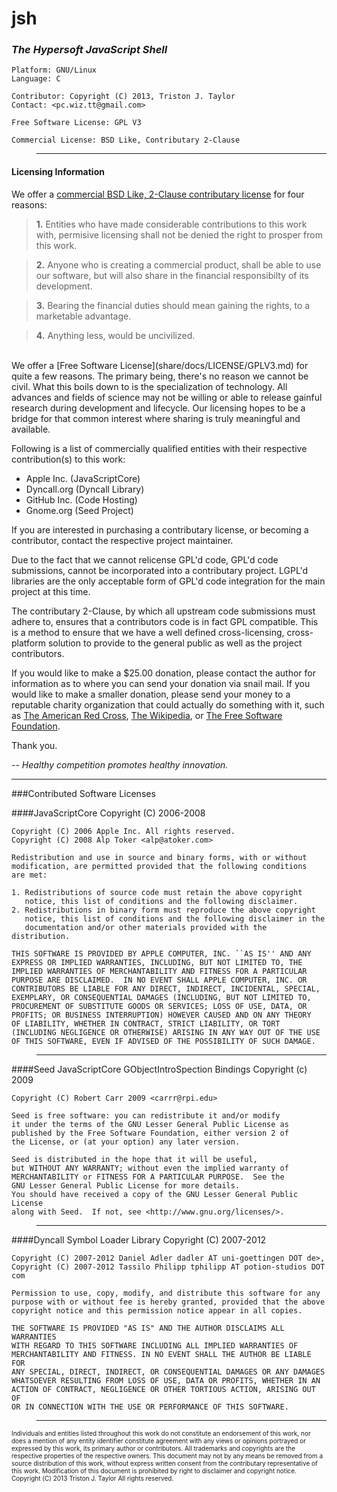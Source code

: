 jsh <markup theme='hypersoft'>
===

### *The Hypersoft JavaScript Shell*

	Platform: GNU/Linux
	Language: C

	Contributor: Copyright (C) 2013, Triston J. Taylor
	Contact: <pc.wiz.tt@gmail.com>

	Free Software License: GPL V3

	Commercial License: BSD Like, Contributary 2-Clause

><hr>

#### Licensing Information
We offer a
[commercial BSD Like, 2-Clause contributary license](share/docs/LICENSE/Hypersoft-Contributary.md)
for four reasons:

>**1.** Entities who have made considerable contributions to this work with,
permisive licensing shall not be denied the right to prosper from this work.

>**2.** Anyone who is creating a commercial product, shall be able to use our
software, but will also share in the financial responsibilty of its development.

>**3.** Bearing the financial duties should mean gaining the rights, to a
marketable advantage.

>**4.** Anything less, would be uncivilized.

<br/>
We offer a
[Free Software License](share/docs/LICENSE/GPLV3.md) for quite a few reasons.
The primary being, there's no reason we cannot be civil. 
What this boils down to is the specialization of technology. All advances and 
fields of science may not be willing or able to release gainful research during
development and lifecycle. Our licensing hopes to be a bridge for that common
interest where sharing is truly meaningful and available.

Following is a list of commercially qualified entities with their respective
contribution(s) to this work:

* Apple Inc. (JavaScriptCore)
* Dyncall.org (Dyncall Library)
* GitHub Inc. (Code Hosting)
* Gnome.org (Seed Project)

If you are interested in purchasing a contributary license, or becoming a
contributor, contact the respective project maintainer.

Due to the fact that we cannot relicense GPL'd code, GPL'd code submissions,
cannot be incorporated into a contributary project. LGPL'd libraries are the
only acceptable form of GPL'd code integration for the main project at this time.

The contributary 2-Clause, by which all upstream code submissions must adhere
to, ensures that a contributors code is in fact GPL compatible. This is a method
to ensure that we have a well defined cross-licensing, cross-platform solution to
provide to the general public as well as the project contributors.

If you would like to make a $25.00 donation, please contact the author for
information as to where you can send your donation via snail mail. If you would
like to make a smaller donation, please send your money to a reputable charity
organization that could actually do something with it, such as
[The American Red Cross](http://www.redcross.org),
[The Wikipedia](http://en.wikipedia.org/wiki/Donation), or
[The Free Software Foundation](http://www.fsf.org).

Thank you.

*-- Healthy competition promotes healthy innovation.*

<hr>


###Contributed Software Licenses

####JavaScriptCore Copyright (C) 2006-2008

	Copyright (C) 2006 Apple Inc. All rights reserved.
	Copyright (C) 2008 Alp Toker <alp@atoker.com>

	Redistribution and use in source and binary forms, with or without
	modification, are permitted provided that the following conditions
	are met:

	1. Redistributions of source code must retain the above copyright
	   notice, this list of conditions and the following disclaimer.
	2. Redistributions in binary form must reproduce the above copyright
	   notice, this list of conditions and the following disclaimer in the
	   documentation and/or other materials provided with the distribution.

	THIS SOFTWARE IS PROVIDED BY APPLE COMPUTER, INC. ``AS IS'' AND ANY
	EXPRESS OR IMPLIED WARRANTIES, INCLUDING, BUT NOT LIMITED TO, THE
	IMPLIED WARRANTIES OF MERCHANTABILITY AND FITNESS FOR A PARTICULAR
	PURPOSE ARE DISCLAIMED.  IN NO EVENT SHALL APPLE COMPUTER, INC. OR
	CONTRIBUTORS BE LIABLE FOR ANY DIRECT, INDIRECT, INCIDENTAL, SPECIAL,
	EXEMPLARY, OR CONSEQUENTIAL DAMAGES (INCLUDING, BUT NOT LIMITED TO,
	PROCUREMENT OF SUBSTITUTE GOODS OR SERVICES; LOSS OF USE, DATA, OR
	PROFITS; OR BUSINESS INTERRUPTION) HOWEVER CAUSED AND ON ANY THEORY
	OF LIABILITY, WHETHER IN CONTRACT, STRICT LIABILITY, OR TORT
	(INCLUDING NEGLIGENCE OR OTHERWISE) ARISING IN ANY WAY OUT OF THE USE
	OF THIS SOFTWARE, EVEN IF ADVISED OF THE POSSIBILITY OF SUCH DAMAGE. 

><hr>

####Seed JavaScriptCore GObjectIntroSpection Bindings Copyright (c) 2009

	Copyright (C) Robert Carr 2009 <carrr@rpi.edu>

	Seed is free software: you can redistribute it and/or modify
	it under the terms of the GNU Lesser General Public License as
	published by the Free Software Foundation, either version 2 of
	the License, or (at your option) any later version.

	Seed is distributed in the hope that it will be useful,
	but WITHOUT ANY WARRANTY; without even the implied warranty of
	MERCHANTABILITY or FITNESS FOR A PARTICULAR PURPOSE.  See the
	GNU Lesser General Public License for more details.
	You should have received a copy of the GNU Lesser General Public License
	along with Seed.  If not, see <http://www.gnu.org/licenses/>.

><hr>

####Dyncall Symbol Loader Library Copyright (C) 2007-2012

	Copyright (C) 2007-2012 Daniel Adler dadler AT uni-goettingen DOT de>, 
	Copyright (C) 2007-2012 Tassilo Philipp tphilipp AT potion-studios DOT com

	Permission to use, copy, modify, and distribute this software for any
	purpose with or without fee is hereby granted, provided that the above
	copyright notice and this permission notice appear in all copies.

	THE SOFTWARE IS PROVIDED "AS IS" AND THE AUTHOR DISCLAIMS ALL WARRANTIES
	WITH REGARD TO THIS SOFTWARE INCLUDING ALL IMPLIED WARRANTIES OF
	MERCHANTABILITY AND FITNESS. IN NO EVENT SHALL THE AUTHOR BE LIABLE FOR
	ANY SPECIAL, DIRECT, INDIRECT, OR CONSEQUENTIAL DAMAGES OR ANY DAMAGES
	WHATSOEVER RESULTING FROM LOSS OF USE, DATA OR PROFITS, WHETHER IN AN
	ACTION OF CONTRACT, NEGLIGENCE OR OTHER TORTIOUS ACTION, ARISING OUT OF
	OR IN CONNECTION WITH THE USE OR PERFORMANCE OF THIS SOFTWARE.

><hr>

<div id=legalFinePrint><font size=1>
Individuals and entities listed throughout this work do not constitute an
endorsement of this work, nor does a mention of any entity identifier
constitute agreement with any views or opinions portrayed or expressed by this 
work, its primary author or contributors. All trademarks and copyrights are the 
respective properties of the respective owners. 
This document may not by any means be removed from a source distribution of this work,
without express written consent from the contributary representative of this work. 
Modification of this document is prohibited by right to disclaimer and copyright notice.
Copyright (C) 2013 Triston J. Taylor All rights reserved.
</font></div>

